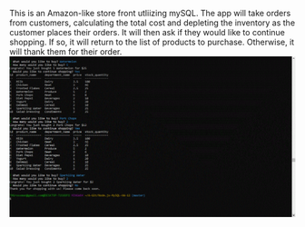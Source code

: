 This is an Amazon-like store front utliizing mySQL.  The app will take orders from customers, calculating the total cost and depleting the inventory as the customer places their orders.  It will then ask if they would like to continue shopping.  If so, it will return to the list of products to purchase.  Otherwise, it will thank them for their order. 
![Screenshot](./Screenshot.gif)